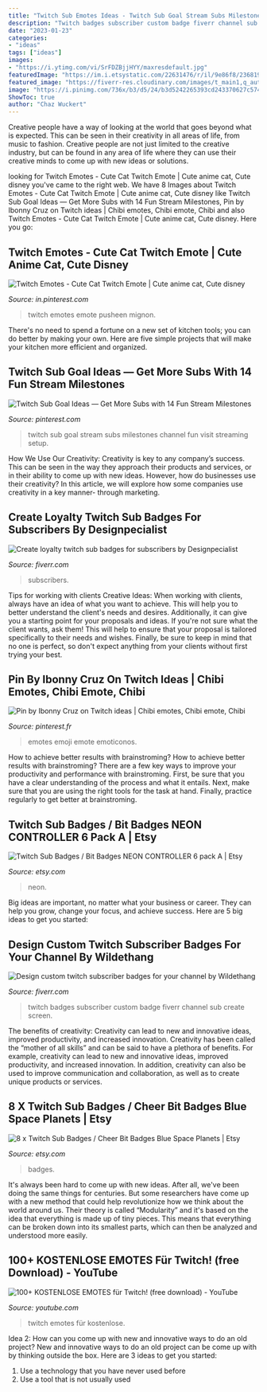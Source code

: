 ```yaml
---
title: "Twitch Sub Emotes Ideas - Twitch Sub Goal Stream Subs Milestones Channel Fun Visit Streaming Setup"
description: "Twitch badges subscriber custom badge fiverr channel sub create screen"
date: "2023-01-23"
categories:
- "ideas"
tags: ["ideas"]
images:
- "https://i.ytimg.com/vi/SrFDZBjjHYY/maxresdefault.jpg"
featuredImage: "https://im.i.etsystatic.com/22631476/r/il/9e86f8/2368199660/il_1588xN.2368199660_eqbd.jpg"
featured_image: "https://fiverr-res.cloudinary.com/images/t_main1,q_auto,f_auto,q_auto,f_auto/gigs/113586706/original/48ea3b2f6b4db74dc70c54a965b0ac9c87d75473/create-twitch-subscriber-badges.png"
image: "https://i.pinimg.com/736x/b3/d5/24/b3d5242265393cd243370627c574da11.jpg"
ShowToc: true
author: "Chaz Wuckert"
---
```



Creative people have a way of looking at the world that goes beyond what is expected. This can be seen in their creativity in all areas of life, from music to fashion. Creative people are not just limited to the creative industry, but can be found in any area of life where they can use their creative minds to come up with new ideas or solutions.

	

		
looking for Twitch Emotes - Cute Cat Twitch Emote | Cute anime cat, Cute disney you've came to the right web. We have 8 Images about Twitch Emotes - Cute Cat Twitch Emote | Cute anime cat, Cute disney like Twitch Sub Goal Ideas — Get More Subs with 14 Fun Stream Milestones, Pin by Ibonny Cruz on Twitch ideas | Chibi emotes, Chibi emote, Chibi and also Twitch Emotes - Cute Cat Twitch Emote | Cute anime cat, Cute disney. Here you go:
		
    
## Twitch Emotes - Cute Cat Twitch Emote | Cute Anime Cat, Cute Disney

<img loading=lazy src="https://i.pinimg.com/736x/92/b5/50/92b550f718af165893c400fac873e466.jpg" onerror="this.onerror=null;this.src='https://tse3.mm.bing.net/th?id=OIP.EUSzF26cpnGn3dErY92FpAHaHa&amp;pid=15.1';" alt="Twitch Emotes - Cute Cat Twitch Emote | Cute anime cat, Cute disney">

_Source: in.pinterest.com_

>twitch emotes emote pusheen mignon. 

	

There's no need to spend a fortune on a new set of kitchen tools; you can do better by making your own. Here are five simple projects that will make your kitchen more efficient and organized.

    
## Twitch Sub Goal Ideas — Get More Subs With 14 Fun Stream Milestones

<img loading=lazy src="https://i.pinimg.com/736x/4f/7f/e0/4f7fe071ce6596ebc8bb490b8d49fb39.jpg" onerror="this.onerror=null;this.src='https://tse1.mm.bing.net/th?id=OIP.nczWEZNekFJWrnnMGKmt0gHaPT&amp;pid=15.1';" alt="Twitch Sub Goal Ideas — Get More Subs with 14 Fun Stream Milestones">

_Source: pinterest.com_

>twitch sub goal stream subs milestones channel fun visit streaming setup. 

	

How We Use Our Creativity:
Creativity is key to any company’s success. This can be seen in the way they approach their products and services, or in their ability to come up with new ideas. However, how do businesses use their creativity? In this article, we will explore how some companies use creativity in a key manner- through marketing.

    
## Create Loyalty Twitch Sub Badges For Subscribers By Designpecialist

<img loading=lazy src="https://fiverr-res.cloudinary.com/images/t_main1,q_auto,f_auto,q_auto,f_auto/gigs2/166274473/original/f526ca076c2eaeb0f974c9ede532647eea3d7b71/creat-loyalty-twitch-sub-badges-for-subscribers.jpg" onerror="this.onerror=null;this.src='https://tse2.mm.bing.net/th?id=OIP.wSzMx8mdV4NHJ4VWVWi_VwHaE_&amp;pid=15.1';" alt="Create loyalty twitch sub badges for subscribers by Designpecialist">

_Source: fiverr.com_

>subscribers. 

	

Tips for working with clients
Creative Ideas: When working with clients, always have an idea of what you want to achieve. This will help you to better understand the client's needs and desires. Additionally, it can give you a starting point for your proposals and ideas. If you're not sure what the client wants, ask them! This will help to ensure that your proposal is tailored specifically to their needs and wishes. Finally, be sure to keep in mind that no one is perfect, so don't expect anything from your clients without first trying your best.

    
## Pin By Ibonny Cruz On Twitch Ideas | Chibi Emotes, Chibi Emote, Chibi

<img loading=lazy src="https://i.pinimg.com/736x/b3/d5/24/b3d5242265393cd243370627c574da11.jpg" onerror="this.onerror=null;this.src='https://tse4.mm.bing.net/th?id=OIP.XUTgo1f_3m6HqA28ylZ0PwHaGY&amp;pid=15.1';" alt="Pin by Ibonny Cruz on Twitch ideas | Chibi emotes, Chibi emote, Chibi">

_Source: pinterest.fr_

>emotes emoji emote emoticonos. 

	

How to achieve better results with brainstroming?
How to achieve better results with brainstroming? There are a few key ways to improve your productivity and performance with brainstroming. First, be sure that you have a clear understanding of the process and what it entails. Next, make sure that you are using the right tools for the task at hand. Finally, practice regularly to get better at brainstroming.

    
## Twitch Sub Badges / Bit Badges NEON CONTROLLER 6 Pack A | Etsy

<img loading=lazy src="https://i.etsystatic.com/22986216/r/il/872b63/2470563341/il_794xN.2470563341_gc6x.jpg" onerror="this.onerror=null;this.src='https://tse2.mm.bing.net/th?id=OIP.JRScW_O0MUiyYlbPRfsTNAHaF7&amp;pid=15.1';" alt="Twitch Sub Badges / Bit Badges NEON CONTROLLER 6 pack A | Etsy">

_Source: etsy.com_

>neon. 

	

Big ideas are important, no matter what your business or career. They can help you grow, change your focus, and achieve success. Here are 5 big ideas to get you started: 

    
## Design Custom Twitch Subscriber Badges For Your Channel By Wildethang

<img loading=lazy src="https://fiverr-res.cloudinary.com/images/t_main1,q_auto,f_auto,q_auto,f_auto/gigs/113586706/original/48ea3b2f6b4db74dc70c54a965b0ac9c87d75473/create-twitch-subscriber-badges.png" onerror="this.onerror=null;this.src='https://tse3.mm.bing.net/th?id=OIP.ijWyfm2Q1EsoypVz-f9DQwHaE-&amp;pid=15.1';" alt="Design custom twitch subscriber badges for your channel by Wildethang">

_Source: fiverr.com_

>twitch badges subscriber custom badge fiverr channel sub create screen. 

	

The benefits of creativity: Creativity can lead to new and innovative ideas, improved productivity, and increased innovation.
Creativity has been called the “mother of all skills” and can be said to have a plethora of benefits. For example, creativity can lead to new and innovative ideas, improved productivity, and increased innovation. In addition, creativity can also be used to improve communication and collaboration, as well as to create unique products or services.

    
## 8 X Twitch Sub Badges / Cheer Bit Badges Blue Space Planets | Etsy

<img loading=lazy src="https://im.i.etsystatic.com/22631476/r/il/9e86f8/2368199660/il_1588xN.2368199660_eqbd.jpg" onerror="this.onerror=null;this.src='https://tse4.mm.bing.net/th?id=OIP.ufdXWWKT3MJVsbU2vTSrIAHaHa&amp;pid=15.1';" alt="8 x Twitch Sub Badges / Cheer Bit Badges Blue Space Planets | Etsy">

_Source: etsy.com_

>badges. 

	

It's always been hard to come up with new ideas. After all, we've been doing the same things for centuries. But some researchers have come up with a new method that could help revolutionize how we think about the world around us. Their theory is called “Modularity” and it's based on the idea that everything is made up of tiny pieces. This means that everything can be broken down into its smallest parts, which can then be analyzed and understood more easily.

    
## 100+ KOSTENLOSE EMOTES Für Twitch! (free Download) - YouTube

<img loading=lazy src="https://i.ytimg.com/vi/SrFDZBjjHYY/maxresdefault.jpg" onerror="this.onerror=null;this.src='https://tse2.mm.bing.net/th?id=OIP.gljnoXARWNa9io2nodYoKgHaEK&amp;pid=15.1';" alt="100+ KOSTENLOSE EMOTES für Twitch! (free download) - YouTube">

_Source: youtube.com_

>twitch emotes für kostenlose. 

	

Idea 2: How can you come up with new and innovative ways to do an old project?
New and innovative ways to do an old project can be come up with by thinking outside the box. Here are 3 ideas to get you started: 
1. Use a technology that you have never used before 
2. Use a tool that is not usually used 

